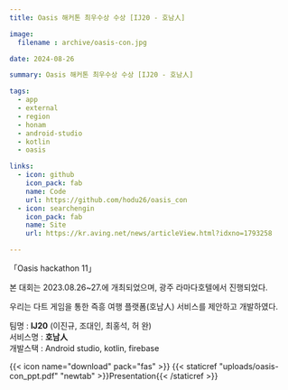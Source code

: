 ```yaml
---
title: Oasis 해커톤 최우수상 수상 [IJ20 - 호남人]

image: 
  filename : archive/oasis-con.jpg

date: 2024-08-26

summary: Oasis 해커톤 최우수상 수상 [IJ20 - 호남人]

tags:
  - app
  - external
  - region
  - honam
  - android-studio
  - kotlin
  - oasis

links:
  - icon: github
    icon_pack: fab
    name: Code
    url: https://github.com/hodu26/oasis_con
  - icon: searchengin
    icon_pack: fab
    name: Site
    url: https://kr.aving.net/news/articleView.html?idxno=1793258

---
```


「Oasis hackathon 11」

본 대회는 2023.08.26~27.에 개최되었으며, 광주 라마다호텔에서 진행되었다.

우리는 다트 게임을 통한 즉흥 여행 플랫폼(호남人) 서비스를 제안하고 개발하였다.

팀명 : **IJ20** (이진규, 조대인, 최홍석, 허 완)   
서비스명 : **호남人**   
개발스택 : Android studio, kotlin, firebase

{{< icon name="download" pack="fas" >}} {{< staticref "uploads/oasis-con_ppt.pdf" "newtab" >}}Presentation{{< /staticref >}}